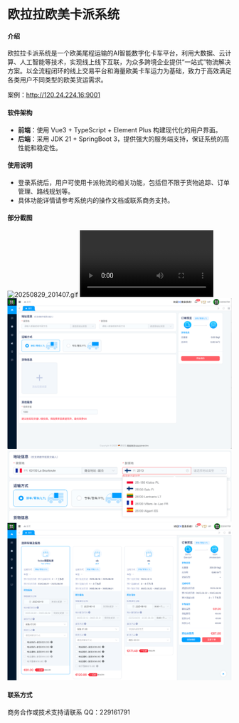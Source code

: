 

# 欧拉拉欧美卡派系统

#### 介绍
欧拉拉卡派系统是一个欧美尾程运输的AI智能数字化卡车平台，利用大数据、云计算、人工智能等技术，实现线上线下互联，为众多跨境企业提供“一站式”物流解决方案。以全流程闭环的线上交易平台和海量欧美卡车运力为基础，致力于高效满足各类用户不同类型的欧美货运需求。

案例：http://120.24.224.16:9001

#### 软件架构
- **前端**：使用 Vue3 + TypeScript + Element Plus 构建现代化的用户界面。
- **后端**：采用 JDK 21 + SpringBoot 3，提供强大的服务端支持，保证系统的高性能和稳定性。

#### 使用说明
- 登录系统后，用户可使用卡派物流的相关功能，包括但不限于货物追踪、订单管理、路线规划等。
- 具体功能详情请参考系统内的操作文档或联系商务支持。

#### 部分截图

![20250829_201407.gif](img/20250829_201407.gif)
![4.mp4](img/4.mp4)
![1.png](img/1.png)
![2.png](img/2.png)
![3.png](img/3.png)

#### 联系方式
商务合作或技术支持请联系 QQ：229161791
